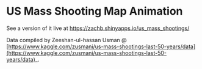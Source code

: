 # US Mass Shooting Map Animation

See a version of it live at https://zachb.shinyapps.io/us_mass_shootings/

Data compiled by Zeeshan-ul-hassan Usman @ [https://www.kaggle.com/zusmani/us-mass-shootings-last-50-years/data](https://www.kaggle.com/zusmani/us-mass-shootings-last-50-years/data)_.

